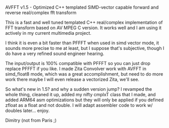 AVFFT v1.5 - Optimized C++ templated SIMD-vector capable forward and reverse real/complex fft transform

This is a fast and well tuned templated C++ real/complex implementation of FFT transform based on 
AV MPEG C version. It works well and I am using it actively in my current multimedia project. 

I think it is even a bit faster than PFFFT when used in simd vector mode, it sounds more precise 
to me at least, but I suppose that's subjective, though I do have a very refined sound engineer hearing.

The input/output is 100% compatible with PFFFT so you can just drop replace PFFFT if you like. 
I made Zita Convolver work with AVFFT in simd_float8 mode, which was a great accomplishment, but
need to do more work there maybe I will even release a vectorized Zita, we'll see.

So what's new in 1.5? and why a sudden version jump? I revamped the whole thing, cleaned it up, 
added my nifty cmplxT<T> class that I made, and added ARM64 asm optimizations but they will only 
be applied if you defined zfloat as a float and not double. I will adapt assembler code to work 
w/ doubles later... enjoy.

Dimitry (not from Paris ;)
